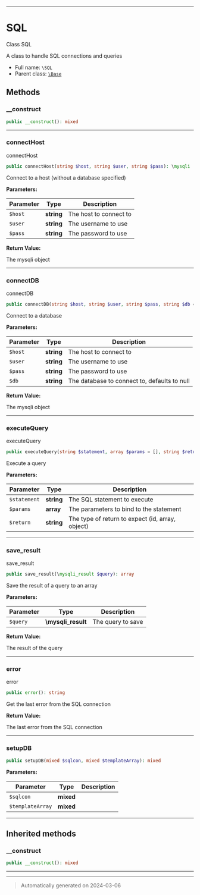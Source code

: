 ***

# SQL

Class SQL

A class to handle SQL connections and queries

* Full name: `\SQL`
* Parent class: [`\Base`](./Base.md)




## Methods


### __construct



```php
public __construct(): mixed
```












***

### connectHost

connectHost

```php
public connectHost(string $host, string $user, string $pass): \mysqli
```

Connect to a host (without a database specified)






**Parameters:**

| Parameter | Type | Description |
|-----------|------|-------------|
| `$host` | **string** | The host to connect to |
| `$user` | **string** | The username to use |
| `$pass` | **string** | The password to use |


**Return Value:**

The mysqli object




***

### connectDB

connectDB

```php
public connectDB(string $host, string $user, string $pass, string $db = null): \mysqli
```

Connect to a database






**Parameters:**

| Parameter | Type | Description |
|-----------|------|-------------|
| `$host` | **string** | The host to connect to |
| `$user` | **string** | The username to use |
| `$pass` | **string** | The password to use |
| `$db` | **string** | The database to connect to, defaults to null |


**Return Value:**

The mysqli object




***

### executeQuery

executeQuery

```php
public executeQuery(string $statement, array $params = [], string $return = Null): void
```

Execute a query






**Parameters:**

| Parameter | Type | Description |
|-----------|------|-------------|
| `$statement` | **string** | The SQL statement to execute |
| `$params` | **array** | The parameters to bind to the statement |
| `$return` | **string** | The type of return to expect (id, array, object) |





***

### save_result

save_result

```php
public save_result(\mysqli_result $query): array
```

Save the result of a query to an array






**Parameters:**

| Parameter | Type | Description |
|-----------|------|-------------|
| `$query` | **\mysqli_result** | The query to save |


**Return Value:**

The result of the query




***

### error

error

```php
public error(): string
```

Get the last error from the SQL connection







**Return Value:**

The last error from the SQL connection




***

### setupDB



```php
public setupDB(mixed $sqlcon, mixed $templateArray): mixed
```








**Parameters:**

| Parameter | Type | Description |
|-----------|------|-------------|
| `$sqlcon` | **mixed** |  |
| `$templateArray` | **mixed** |  |





***


## Inherited methods


### __construct



```php
public __construct(): mixed
```












***


***
> Automatically generated on 2024-03-06

